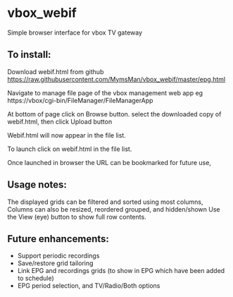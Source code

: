 # vbox_webif
Simple browser interface for vbox TV gateway

## To install:

Download webif.html from github https://raw.githubusercontent.com/MymsMan/vbox_webif/master/epg.html

Navigate to manage file page of the vbox management web app eg https://vbox/cgi-bin/FileManager/FileManagerApp

At bottom of page click on Browse button. select the downloaded copy of webif.html, then click Upload button

Webif.html will now appear in the file list.

To launch click on webif.html in the file list.

Once launched in browser the URL can be bookmarked for future use,

## Usage notes:

The displayed grids can be filtered and sorted using most columns,
Columns can also be resized, reordered grouped, and hidden/shown
Use the View (eye) button to show full row contents.

## Future enhancements:
- Support periodic recordings
- Save/restore grid tailoring
- Link EPG and recordings grids (to show in EPG which have been added to schedule)
- EPG period selection, and TV/Radio/Both options

